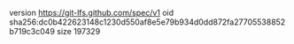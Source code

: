 version https://git-lfs.github.com/spec/v1
oid sha256:dc0b422623148c1230d550af8e5e79b934d0dd872fa27705538852b719c3c049
size 197329
